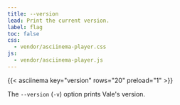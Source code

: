 ```yaml
---
title: --version
lead: Print the current version.
label: flag
toc: false
css:
  - vendor/asciinema-player.css
js:
  - vendor/asciinema-player.js
---
```


{{< asciinema key="version" rows="20" preload="1" >}}

The `--version` (`-v`) option prints Vale's version.
